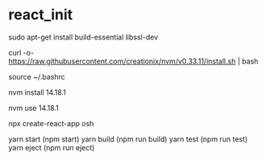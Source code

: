 # react_init

sudo apt-get install build-essential libssl-dev

curl -o- https://raw.githubusercontent.com/creationix/nvm/v0.33.11/install.sh | bash

source ~/.bashrc

nvm install 14.18.1

nvm use 14.18.1

npx create-react-app osh

yarn start (npm start)
yarn build (npm run build)
yarn test (npm run test)
yarn eject (npm run eject)
